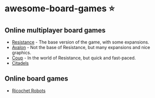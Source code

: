 # awesome-board-games ⭐️


## Online multiplayer board games

- [Resistance](http://www.theresistanceplus.com/) - The base version of the game, with some expansions.
- [Avalon](https://avalon.fun/) - Not the base of Resistance, but many expansions and nice graphics.
- [Coup](https://www.chickenkoup.com/) - In the world of Resistance, but quick and fast-paced.
- [Citadels](https://www.citadelscardgame.com/)

## Online board games

- [Ricochet Robots](http://www.robotreboot.com/challenge)
